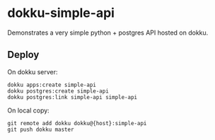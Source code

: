 # dokku-simple-api

Demonstrates a very simple python + postgres API hosted on dokku.

## Deploy

On dokku server:

```
dokku apps:create simple-api
dokku postgres:create simple-api
dokku postgres:link simple-api simple-api
```

On local copy:

```
git remote add dokku dokku@{host}:simple-api
git push dokku master
```
